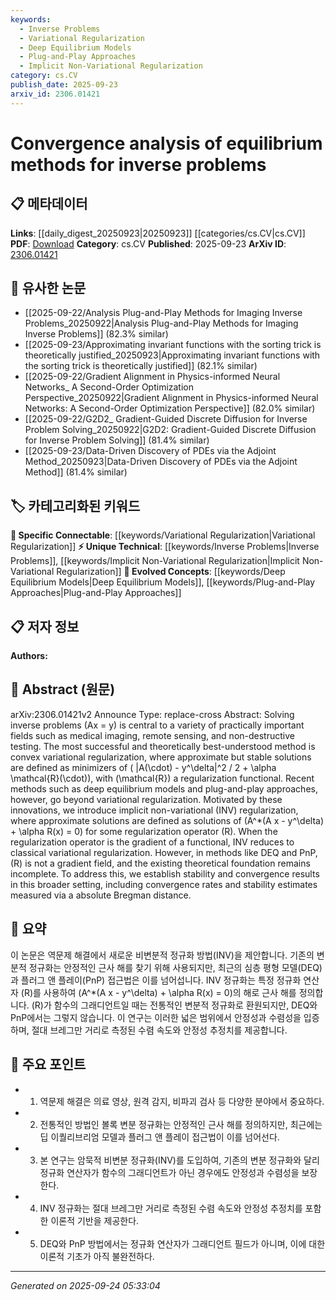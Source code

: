 ```yaml
---
keywords:
  - Inverse Problems
  - Variational Regularization
  - Deep Equilibrium Models
  - Plug-and-Play Approaches
  - Implicit Non-Variational Regularization
category: cs.CV
publish_date: 2025-09-23
arxiv_id: 2306.01421
---
```


<!-- KEYWORD_LINKING_METADATA:
{
  "processed_timestamp": "2025-09-24T05:33:04.461528",
  "vocabulary_version": "1.0",
  "selected_keywords": [
    "Inverse Problems",
    "Variational Regularization",
    "Deep Equilibrium Models",
    "Plug-and-Play Approaches",
    "Implicit Non-Variational Regularization"
  ],
  "rejected_keywords": [],
  "similarity_scores": {
    "Inverse Problems": 0.78,
    "Variational Regularization": 0.8,
    "Deep Equilibrium Models": 0.79,
    "Plug-and-Play Approaches": 0.75,
    "Implicit Non-Variational Regularization": 0.72
  },
  "extraction_method": "AI_prompt_based",
  "budget_applied": true,
  "candidates_json": {
    "candidates": [
      {
        "surface": "inverse problems",
        "canonical": "Inverse Problems",
        "aliases": [
          "inverse problem"
        ],
        "category": "unique_technical",
        "rationale": "Central to the paper's theme, linking various fields like medical imaging and remote sensing.",
        "novelty_score": 0.65,
        "connectivity_score": 0.7,
        "specificity_score": 0.8,
        "link_intent_score": 0.78
      },
      {
        "surface": "convex variational regularization",
        "canonical": "Variational Regularization",
        "aliases": [
          "convex regularization"
        ],
        "category": "specific_connectable",
        "rationale": "A foundational method in solving inverse problems, facilitating connections to classical approaches.",
        "novelty_score": 0.55,
        "connectivity_score": 0.85,
        "specificity_score": 0.75,
        "link_intent_score": 0.8
      },
      {
        "surface": "deep equilibrium models",
        "canonical": "Deep Equilibrium Models",
        "aliases": [
          "DEQ"
        ],
        "category": "evolved_concepts",
        "rationale": "Represents a modern approach beyond traditional methods, relevant for linking with deep learning innovations.",
        "novelty_score": 0.7,
        "connectivity_score": 0.78,
        "specificity_score": 0.82,
        "link_intent_score": 0.79
      },
      {
        "surface": "plug-and-play approaches",
        "canonical": "Plug-and-Play Approaches",
        "aliases": [
          "PnP methods"
        ],
        "category": "evolved_concepts",
        "rationale": "Highlights a new paradigm in solving inverse problems, useful for connecting with adaptive algorithms.",
        "novelty_score": 0.68,
        "connectivity_score": 0.77,
        "specificity_score": 0.78,
        "link_intent_score": 0.75
      },
      {
        "surface": "implicit non-variational regularization",
        "canonical": "Implicit Non-Variational Regularization",
        "aliases": [
          "INV regularization"
        ],
        "category": "unique_technical",
        "rationale": "Introduces a novel concept that extends the theoretical framework of regularization methods.",
        "novelty_score": 0.8,
        "connectivity_score": 0.65,
        "specificity_score": 0.85,
        "link_intent_score": 0.72
      }
    ],
    "ban_list_suggestions": [
      "method",
      "solution",
      "field"
    ]
  },
  "decisions": [
    {
      "candidate_surface": "inverse problems",
      "resolved_canonical": "Inverse Problems",
      "decision": "linked",
      "scores": {
        "novelty": 0.65,
        "connectivity": 0.7,
        "specificity": 0.8,
        "link_intent": 0.78
      }
    },
    {
      "candidate_surface": "convex variational regularization",
      "resolved_canonical": "Variational Regularization",
      "decision": "linked",
      "scores": {
        "novelty": 0.55,
        "connectivity": 0.85,
        "specificity": 0.75,
        "link_intent": 0.8
      }
    },
    {
      "candidate_surface": "deep equilibrium models",
      "resolved_canonical": "Deep Equilibrium Models",
      "decision": "linked",
      "scores": {
        "novelty": 0.7,
        "connectivity": 0.78,
        "specificity": 0.82,
        "link_intent": 0.79
      }
    },
    {
      "candidate_surface": "plug-and-play approaches",
      "resolved_canonical": "Plug-and-Play Approaches",
      "decision": "linked",
      "scores": {
        "novelty": 0.68,
        "connectivity": 0.77,
        "specificity": 0.78,
        "link_intent": 0.75
      }
    },
    {
      "candidate_surface": "implicit non-variational regularization",
      "resolved_canonical": "Implicit Non-Variational Regularization",
      "decision": "linked",
      "scores": {
        "novelty": 0.8,
        "connectivity": 0.65,
        "specificity": 0.85,
        "link_intent": 0.72
      }
    }
  ]
}
-->

# Convergence analysis of equilibrium methods for inverse problems

## 📋 메타데이터

**Links**: [[daily_digest_20250923|20250923]] [[categories/cs.CV|cs.CV]]
**PDF**: [Download](https://arxiv.org/pdf/2306.01421.pdf)
**Category**: cs.CV
**Published**: 2025-09-23
**ArXiv ID**: [2306.01421](https://arxiv.org/abs/2306.01421)

## 🔗 유사한 논문
- [[2025-09-22/Analysis Plug-and-Play Methods for Imaging Inverse Problems_20250922|Analysis Plug-and-Play Methods for Imaging Inverse Problems]] (82.3% similar)
- [[2025-09-23/Approximating invariant functions with the sorting trick is theoretically justified_20250923|Approximating invariant functions with the sorting trick is theoretically justified]] (82.1% similar)
- [[2025-09-22/Gradient Alignment in Physics-informed Neural Networks_ A Second-Order Optimization Perspective_20250922|Gradient Alignment in Physics-informed Neural Networks: A Second-Order Optimization Perspective]] (82.0% similar)
- [[2025-09-22/G2D2_ Gradient-Guided Discrete Diffusion for Inverse Problem Solving_20250922|G2D2: Gradient-Guided Discrete Diffusion for Inverse Problem Solving]] (81.4% similar)
- [[2025-09-23/Data-Driven Discovery of PDEs via the Adjoint Method_20250923|Data-Driven Discovery of PDEs via the Adjoint Method]] (81.4% similar)

## 🏷️ 카테고리화된 키워드
**🔗 Specific Connectable**: [[keywords/Variational Regularization|Variational Regularization]]
**⚡ Unique Technical**: [[keywords/Inverse Problems|Inverse Problems]], [[keywords/Implicit Non-Variational Regularization|Implicit Non-Variational Regularization]]
**🚀 Evolved Concepts**: [[keywords/Deep Equilibrium Models|Deep Equilibrium Models]], [[keywords/Plug-and-Play Approaches|Plug-and-Play Approaches]]

## 📋 저자 정보

**Authors:** 

## 📄 Abstract (원문)

arXiv:2306.01421v2 Announce Type: replace-cross 
Abstract: Solving inverse problems \(Ax = y\) is central to a variety of practically important fields such as medical imaging, remote sensing, and non-destructive testing. The most successful and theoretically best-understood method is convex variational regularization, where approximate but stable solutions are defined as minimizers of \( \|A(\cdot) - y^\delta\|^2 / 2 + \alpha \mathcal{R}(\cdot)\), with \(\mathcal{R}\) a regularization functional. Recent methods such as deep equilibrium models and plug-and-play approaches, however, go beyond variational regularization. Motivated by these innovations, we introduce implicit non-variational (INV) regularization, where approximate solutions are defined as solutions of \(A^*(A x - y^\delta) + \alpha R(x) = 0\) for some regularization operator \(R\). When the regularization operator is the gradient of a functional, INV reduces to classical variational regularization. However, in methods like DEQ and PnP, \(R\) is not a gradient field, and the existing theoretical foundation remains incomplete. To address this, we establish stability and convergence results in this broader setting, including convergence rates and stability estimates measured via a absolute Bregman distance.

## 📝 요약

이 논문은 역문제 해결에서 새로운 비변분적 정규화 방법(INV)을 제안합니다. 기존의 변분적 정규화는 안정적인 근사 해를 찾기 위해 사용되지만, 최근의 심층 평형 모델(DEQ)과 플러그 앤 플레이(PnP) 접근법은 이를 넘어섭니다. INV 정규화는 특정 정규화 연산자 \(R\)를 사용하여 \(A^*(A x - y^\delta) + \alpha R(x) = 0\)의 해로 근사 해를 정의합니다. \(R\)가 함수의 그래디언트일 때는 전통적인 변분적 정규화로 환원되지만, DEQ와 PnP에서는 그렇지 않습니다. 이 연구는 이러한 넓은 범위에서 안정성과 수렴성을 입증하며, 절대 브레그만 거리로 측정된 수렴 속도와 안정성 추정치를 제공합니다.

## 🎯 주요 포인트

- 1. 역문제 해결은 의료 영상, 원격 감지, 비파괴 검사 등 다양한 분야에서 중요하다.
- 2. 전통적인 방법인 볼록 변분 정규화는 안정적인 근사 해를 정의하지만, 최근에는 딥 이퀄리브리엄 모델과 플러그 앤 플레이 접근법이 이를 넘어선다.
- 3. 본 연구는 암묵적 비변분 정규화(INV)를 도입하여, 기존의 변분 정규화와 달리 정규화 연산자가 함수의 그래디언트가 아닌 경우에도 안정성과 수렴성을 보장한다.
- 4. INV 정규화는 절대 브레그만 거리로 측정된 수렴 속도와 안정성 추정치를 포함한 이론적 기반을 제공한다.
- 5. DEQ와 PnP 방법에서는 정규화 연산자가 그래디언트 필드가 아니며, 이에 대한 이론적 기초가 아직 불완전하다.


---

*Generated on 2025-09-24 05:33:04*